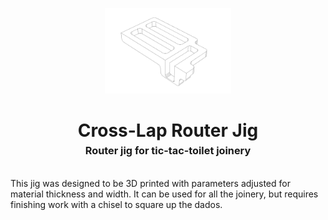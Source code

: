 <!-- 2023-10-05 -->

<p align="center">
  <img src="../../plans/cross-lap-jig/images/wireframe.png" width="40%"/>
</p>
<h1 align="center">
  Cross-Lap Router Jig
  <br>
  <sup><sub><sup>Router jig for tic-tac-toilet joinery<sup></sub>
</h1>

This jig was designed to be 3D printed with parameters adjusted for material thickness and width. It can be used for all the joinery, but requires finishing  work with a chisel to square up the dados.

